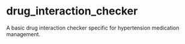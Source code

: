 # drug_interaction_checker
A basic drug interaction checker specific for hypertension medication management.
